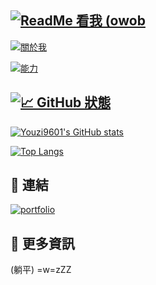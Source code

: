 [![ReadMe 看我 (owob](https://youzi-app.vercel.app/api/stats/username?name=Youzi&color=%23fff&bgColor=%230d1117&desp=一個柚子&leftPadding=0&nameSize=40&despSize=20)](https://github.com/Youzi9601/)
---

[![關於我](https://youzi-app.vercel.app/api/stats/context?title=%F0%9F%99%8B%E2%80%8D%E2%99%82%EF%B8%8F%20%E9%97%9C%E6%96%BC%E6%88%91&context=-%20%E5%B0%8D%E8%91%97%E7%A8%8B%E5%BC%8F%E7%9A%84%E8%A8%AD%E8%A8%88%E6%9C%89%E7%86%B1%E6%83%85%28%3F%0A-%20%E5%B0%8D%E8%91%97%E6%96%99%E7%90%86%E8%A3%BD%E4%BD%9C%E4%B9%9F%E6%9C%89%E7%86%B1%E6%83%85%28%3F%0A-%20%E5%B0%8D%E8%91%97%E8%BA%AB%E9%82%8A%E7%9A%84%E6%9C%8B%E5%8F%8B%E6%9C%89%E7%86%B1%E6%83%85%28%3F&color=%23fff&bgColor=%230d1117&leftPadding=0&titleSize=24&contextSize=16)](https://github.com/Youzi9601/)
<!--
## 🙋‍♂️ 關於我
- 對著程式的設計有熱情(?
- 對著料理製作也有熱情(?
- 對著身邊的朋友有熱情(?
######  (好吧...其實沒有熱情)
-->


[![能力](https://youzi-app.vercel.app/api/stats/context?title=%F0%9F%92%BB%20%E8%83%BD%E5%8A%9B&context=-%20Node.js%2C%20React.js%2C%20Vue.js%2C%20Next.js%0A-%20Python%0A-%20C%2C%20C%2B%2B%2C%20C%23%0A-%20Javascript%20(Typescript)%2C%20HTML%2C%20CSS&color=%23fff&bgColor=%230d1117&leftPadding=0&titleSize=24&contextSize=16)](https://github.com/Youzi9601/)
<!--
## 💻 能力
- Node.js, React.js, Vue.js, Next.js...
- Python
- C, C++, C#
- Javascript (Typescript), HTML, CSS
-->

[![📈 GitHub 狀態](https://youzi-app.vercel.app/api/stats/context?title=%F0%9F%93%88%20GitHub%20%E7%8B%80%E6%85%8B&color=%23fff&bgColor=%230d1117&leftPadding=0)](https://github.com/Youzi9601/)
---

[![Youzi9601's GitHub stats](https://github-readme-stats.vercel.app/api?username=Youzi9601&show_icons=true&locale=zh-TW&hide_border=true&title_color=fff&icon_color=f9f9f9&text_color=9f9f9f&bg_color=0d1117)](https://github.com/Youzi9601/)

[![Top Langs](https://github-readme-stats.vercel.app/api/top-langs/?username=Youzi9601&layout=compact&show_icons=true&locale=zh-TW&hide_border=true&title_color=fff&icon_color=f9f9f9&text_color=9f9f9f&bg_color=0d1117)](https://github.com/Youzi9601/)

## 🔗 連結
[![portfolio](https://img.shields.io/badge/%E4%BD%9C%E8%80%85%20Author-Youzi-yellow?style=for-the-badge&logo=Github)](https://github.com/Youzi9601/)



## 📝 更多資訊
(躺平) =w=zZZ

<!--
**Youzi9601/Youzi9601** is a ✨ _special_ ✨ repository because its `README.md` (this file) appears on your GitHub profile.

Here are some ideas to get you started:

- 🔭 I’m currently working on ...
- 🌱 I’m currently learning ...
- 👯 I’m looking to collaborate on ...
- 🤔 I’m looking for help with ...
- 💬 Ask me about ...
- 📫 How to reach me: ...
- 😄 Pronouns: ...
- ⚡ Fun fact: ...
-->
